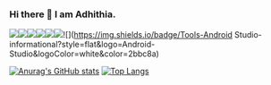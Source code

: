 ### Hi there 👋 I am Adhithia.

![](https://img.shields.io/badge/Code-Python-informational?style=flat&logo=Python&logoColor=white&color=2bbc8a)![](https://img.shields.io/badge/Visualize-PowerBI-informational?style=flat&logo=Power-BI&logoColor=white&color=2bbc8a)![](https://img.shields.io/badge/Visualize-Tableau-informational?style=flat&logo=Power-BI&logoColor=white&color=2bbc8a)![](https://img.shields.io/badge/Editor-Photoshop-informational?style=flat&logo=Adobe-Photoshop&logoColor=white&color=2bbc8a)![](https://img.shields.io/badge/Editor-AfterEffects-informational?style=flat&logo=Adobe-After-Effects&logoColor=white&color=2bbc8a)![](https://img.shields.io/badge/Code-Android-informational?style=flat&logo=Android&logoColor=white&color=2bbc8a)![](https://img.shields.io/badge/Tools-Android Studio-informational?style=flat&logo=Android-Studio&logoColor=white&color=2bbc8a)
<!--
**Adhithia/Adhithia** is a ✨ _special_ ✨ repository because its `README.md` (this file) appears on your GitHub profile.


Here are some ideas to get you started:

- 🔭 I’m currently working on ...
- 🌱 I’m currently learning ...
- 👯 I’m looking to collaborate on ...
- 🤔 I’m looking for help with ...
- 💬 Ask me about ...
- 📫 How to reach me: ...
- 😄 Pronouns: ...
- ⚡ Fun fact: ...
-->

[![Anurag's GitHub stats](https://github-readme-stats.vercel.app/api?username=Adhithia&show_icons=true&theme=vue)](https://github.com/anuraghazra/github-readme-stats)
[![Top Langs](https://github-readme-stats.vercel.app/api/top-langs/?username=Adhithia&layout=compact&theme=vue)](https://github.com/anuraghazra/github-readme-stats)
